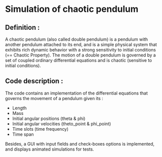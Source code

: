 # Simulation of chaotic pendulum

## Definition :  
  A chaotic pendulum (also called double pendulum) is a pendulum with another pendulum attached to its end, and is a simple physical system that exhibits rich dynamic behavior with a strong sensitivity to initial conditions (== Chaotic Property). The motion of a double pendulum is governed by a set of coupled ordinary differential equations and is chaotic (sensitive to initial conditions).  

## Code description :  
The code contains an implementation of the differential equations that governs the movement of a pendulum given its :  
- Length  
- Mass  
- Initial angular positions (theta & phi)  
- Initial angular velocities (theto_point & phi_point)  
- Time slots (time frequency)  
- Time span  

Besides, a GUI with input fields and check-boxes options is implemented, and displays animated simulations for tests.  
